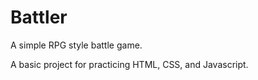 # Battler

A simple RPG style battle game.

A basic project for practicing HTML, CSS, and Javascript.
